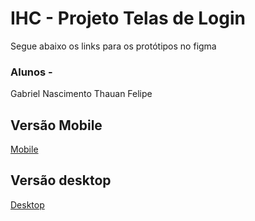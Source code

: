# IHC - Projeto Telas de Login

Segue abaixo os links para os protótipos no figma

### Alunos -
Gabriel Nascimento
Thauan Felipe

## Versão Mobile

<a href="https://www.figma.com/proto/sHzVSljRqhWSGdpWRdjXyF/Untitled?node-id=27%3A318&scaling=scale-down&page-id=27%3A2&starting-point-node-id=27%3A238" target="_blank">Mobile</a>


## Versão desktop

<a href="https://www.figma.com/proto/sHzVSljRqhWSGdpWRdjXyF/Untitled?node-id=5%3A288&scaling=scale-down&page-id=0%3A1&starting-point-node-id=5%3A288" target="_blank">Desktop</a>
